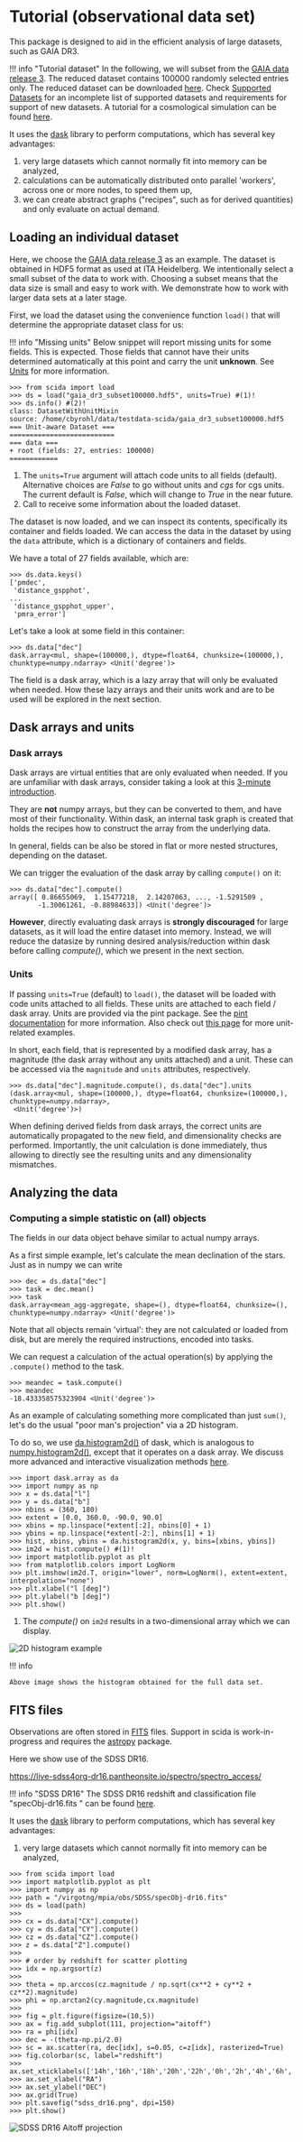 # Tutorial (observational data set)

This package is designed to aid in the efficient analysis of large datasets, such as GAIA DR3.

!!! info "Tutorial dataset"
    In the following, we will subset from the [GAIA data release 3](https://www.cosmos.esa.int/web/gaia/dr3). The reduced dataset contains 100000 randomly selected entries only. The reduced dataset can be downloaded [here](https://heibox.uni-heidelberg.de/f/3b05069b1b524c0fa57e/?dl=1).
    Check [Supported Datasets](../supported_data.md) for an incomplete list of supported datasets
    and requirements for support of new datasets.
    A tutorial for a cosmological simulation can be found [here](simulations.md).


It uses the [dask](https://dask.org/) library to perform computations, which has several key advantages:

1. very large datasets which cannot normally fit into memory can be analyzed,
2. calculations can be automatically distributed onto parallel 'workers', across one or more nodes, to speed them up,
3. we can create abstract graphs ("recipes", such as for derived quantities) and only evaluate on actual demand.

## Loading an individual dataset

Here, we choose the [GAIA data release 3](https://www.cosmos.esa.int/web/gaia/dr3) as an example.
The dataset is obtained in HDF5 format as used at ITA Heidelberg. We intentionally select a small subset of the data to work with.
Choosing a subset means that the data size is small and easy to work with. We demonstrate how to work with larger data sets at a later stage.

First, we load the dataset using the convenience function `load()` that will determine the appropriate dataset class for us:

!!! info "Missing units"
    Below snippet will report missing units for some fields. This is expected.
    Those fields that cannot have their units determined automatically at this point and carry the unit **unknown**.
    See [Units](../../units) for more information.


```pycon title="Loading a dataset"
>>> from scida import load
>>> ds = load("gaia_dr3_subset100000.hdf5", units=True) #(1)!
>>> ds.info() #(2)!
class: DatasetWithUnitMixin
source: /home/cbyrohl/data/testdata-scida/gaia_dr3_subset100000.hdf5
=== Unit-aware Dataset ===
==========================
=== data ===
+ root (fields: 27, entries: 100000)
============
```

1. The `units=True` argument will attach code units to all fields (default). Alternative choices are *False* to go without units and *cgs* for cgs units.
   The current default is *False*, which will change to *True* in the near future.
2. Call to receive some information about the loaded dataset.

The dataset is now loaded, and we can inspect its contents, specifically its container and fields loaded.
We can access the data in the dataset by using the `data` attribute, which is a dictionary of containers and fields.

We have a total of 27 fields available, which are:

```pycon title="Available fields"
>>> ds.data.keys()
['pmdec',
 'distance_gspphot',
...
 'distance_gspphot_upper',
 'pmra_error']
```

Let's take a look at some field in this container:

```pycon title="Inspecting a field"
>>> ds.data["dec"]
dask.array<mul, shape=(100000,), dtype=float64, chunksize=(100000,), chunktype=numpy.ndarray> <Unit('degree')>
```

The field is a dask array, which is a lazy array that will only be evaluated when needed.
How these lazy arrays and their units work and are to be used will be explored in the next section.

## Dask arrays and units

### Dask arrays
Dask arrays are virtual entities that are only evaluated when needed.
If you are unfamiliar with dask arrays, consider taking a look at this [3-minute introduction](https://docs.dask.org/en/stable/array.html).

They are **not** numpy arrays, but they can be converted to them, and have most of their functionality.
Within dask, an internal task graph is created that holds the recipes how to construct the array from the underlying data.

In general, fields can be also be stored in flat or more nested structures, depending on the dataset.

We can trigger the evaluation of the dask array by calling `compute()` on it:

```pycon title="Evaluating a dask array"
>>> ds.data["dec"].compute()
array([ 0.86655069,  1.15477218,  2.14207063, ..., -1.5291509 ,
       -1.30061261, -0.88984633]) <Unit('degree')>
```

**However**, directly evaluating dask arrays is **strongly discouraged** for large datasets, as it will load the entire dataset into memory.
Instead, we will reduce the datasize by running desired analysis/reduction within dask before calling *compute()*,
which we present in the next section.

### Units

If passing `units=True` (default) to `load()`, the dataset will be loaded with code units attached to all fields.
These units are attached to each field / dask array. Units are provided via the pint package.
See the [pint documentation](https://pint.readthedocs.io/en/stable/) for more information.
Also check out [this page](../units.md) for more unit-related examples.

In short, each field, that is represented by a modified dask array, has a magnitude (the dask array without any units attached) and a unit.
These can be accessed via the `magnitude` and `units` attributes, respectively.

```pycon  title="Accessing the magnitude and units of a field"
>>> ds.data["dec"].magnitude.compute(), ds.data["dec"].units
(dask.array<mul, shape=(100000,), dtype=float64, chunksize=(100000,), chunktype=numpy.ndarray>,
 <Unit('degree')>)
```

When defining derived fields from dask arrays, the correct units are automatically propagated to the new field,
and dimensionality checks are performed. Importantly, the unit calculation is done immediately, thus allowing
to directly see the resulting units and any dimensionality mismatches.


## Analyzing the data
### Computing a simple statistic on (all) objects

The fields in our data object behave similar to actual numpy arrays.

As a first simple example, let's calculate the mean declination of the stars. Just as in numpy we can write

```pycon title="Calculating the mean declination"
>>> dec = ds.data["dec"]
>>> task = dec.mean()
>>> task
dask.array<mean_agg-aggregate, shape=(), dtype=float64, chunksize=(), chunktype=numpy.ndarray> <Unit('degree')>
```

Note that all objects remain 'virtual': they are not calculated or loaded from disk,
but are merely the required instructions, encoded into tasks.

We can request a calculation of the actual operation(s) by applying the `.compute()` method to the task.

```pycon
>>> meandec = task.compute()
>>> meandec
-18.433358575323904 <Unit('degree')>
```

As an example of calculating something more complicated than just `sum()`, let's do the usual "poor man's projection" via a 2D histogram.

To do so, we use [da.histogram2d()](https://docs.dask.org/en/latest/array.html) of dask,
which is analogous to [numpy.histogram2d()](https://numpy.org/doc/stable/reference/generated/numpy.histogram2d.html),
except that it operates on a dask array.
We discuss more advanced and interactive visualization methods [here](../visualization.md).

```pycon
>>> import dask.array as da
>>> import numpy as np
>>> x = ds.data["l"]
>>> y = ds.data["b"]
>>> nbins = (360, 180)
>>> extent = [0.0, 360.0, -90.0, 90.0]
>>> xbins = np.linspace(*extent[:2], nbins[0] + 1)
>>> ybins = np.linspace(*extent[-2:], nbins[1] + 1)
>>> hist, xbins, ybins = da.histogram2d(x, y, bins=[xbins, ybins])
>>> im2d = hist.compute() #(1)!
>>> import matplotlib.pyplot as plt
>>> from matplotlib.colors import LogNorm
>>> plt.imshow(im2d.T, origin="lower", norm=LogNorm(), extent=extent, interpolation="none")
>>> plt.xlabel("l [deg]")
>>> plt.ylabel("b [deg]")
>>> plt.show()
```

1. The *compute()* on `im2d` results in a two-dimensional array which we can display.


![2D histogram example](../images/simple_hist2d_obs.png)

!!! info

    Above image shows the histogram obtained for the full data set.


## FITS files

Observations are often stored in [FITS](https://en.wikipedia.org/wiki/FITS) files. Support in scida is work-in-progress
and requires the [astropy](https://www.astropy.org/) package.

Here we show use of the SDSS DR16.

https://live-sdss4org-dr16.pantheonsite.io/spectro/spectro_access/

!!! info "SDSS DR16"
    The SDSS DR16 redshift and classification file "specObj-dr16.fits " can be found [here](https://live-sdss4org-dr16.pantheonsite.io/spectro/spectro_access/).

It uses the [dask](https://dask.org/) library to perform computations, which has several key advantages:

1. very large datasets which cannot normally fit into memory can be analyzed,

```pycon
>>> from scida import load
>>> import matplotlib.pyplot as plt
>>> import numpy as np
>>> path = "/virgotng/mpia/obs/SDSS/specObj-dr16.fits"
>>> ds = load(path)
>>>
>>> cx = ds.data["CX"].compute()
>>> cy = ds.data["CY"].compute()
>>> cz = ds.data["CZ"].compute()
>>> z = ds.data["Z"].compute()
>>>
>>> # order by redshift for scatter plotting
>>> idx = np.argsort(z)
>>>
>>> theta = np.arccos(cz.magnitude / np.sqrt(cx**2 + cy**2 + cz**2).magnitude)
>>> phi = np.arctan2(cy.magnitude,cx.magnitude)
>>>
>>> fig = plt.figure(figsize=(10,5))
>>> ax = fig.add_subplot(111, projection="aitoff")
>>> ra = phi[idx]
>>> dec = -(theta-np.pi/2.0)
>>> sc = ax.scatter(ra, dec[idx], s=0.05, c=z[idx], rasterized=True)
>>> fig.colorbar(sc, label="redshift")
>>> ax.set_xticklabels(['14h','16h','18h','20h','22h','0h','2h','4h','6h','8h','10h'])
>>> ax.set_xlabel("RA")
>>> ax.set_ylabel("DEC")
>>> ax.grid(True)
>>> plt.savefig("sdss_dr16.png", dpi=150)
>>> plt.show()
```

![SDSS DR16 Aitoff projection](../images/sdss_dr16.png)
